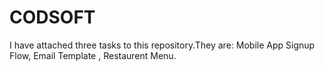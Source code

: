 # CODSOFT
I have attached three tasks to this repository.They are:
Mobile App Signup Flow,
Email Template ,
Restaurent Menu.
